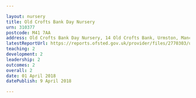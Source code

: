 ```yaml
---

layout: nursery
title: Old Crofts Bank Day Nursery
urn: 310377
postcode: M41 7AA
address: Old Crofts Bank Day Nursery, 14 Old Crofts Bank, Urmston, Manchester, M41 7AA
latestReportUrl: https://reports.ofsted.gov.uk/provider/files/2770303/urn/310377.pdf
teaching: 2
development: 2
leadership: 2
outcomes: 2
overall: 2
date: 01 April 2018 
datePublish: 9 April 2018

---
```

